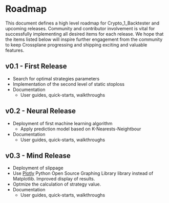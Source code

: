 # Roadmap

This document defines a high level roadmap for Crypto_1_Backtester and upcoming releases. Community and contributor involvement is vital for successfully implementing all desired items for each release. We hope that the items listed below will inspire further engagement from the community to keep Crossplane progressing and shipping exciting and valuable features.



## v0.1 - First Release

* Search for optimal strategies parameters
* Implementation of the second level of static stoploss
* Documentation
  * User guides, quick-starts, walkthroughs

## v0.2 - Neural Release

* Deployment of first machine learning algorithm
    * Apply prediction model based on K-Nearests-Neightbour
* Documentation
  * User guides, quick-starts, walkthroughs

## v0.3 - Mind Release

* Deployment of slippage
* Use [Plotly](https://plot.ly/) Python Open Source Graphing Library library instead of Matplotlib. Improved display of results.
* Optmize the calculation of strategy value.
* Documentation
  * User guides, quick-starts, walkthroughs
    

